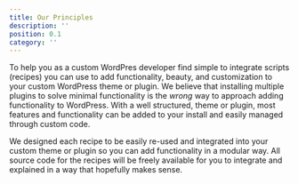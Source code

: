 ```yaml
---
title: Our Principles
description: ''
position: 0.1
category: ''
---
```

To help you as a custom WordPres developer find simple to integrate scripts (recipes) you can use to add functionality, beauty, and customization to your custom WordPress theme or plugin. We believe that installing multiple plugins to solve minimal functionality is the *wrong* way to approach adding functionality to WordPress. With a well structured, theme or plugin, most features and functionality can be added to your install and easily managed through custom code. 

We designed each recipe to be easily re-used and integrated into your custom theme or plugin so you can add functionality in a modular way. All source code for the recipes will be freely available for you to integrate and explained in a way that hopefully makes sense.
